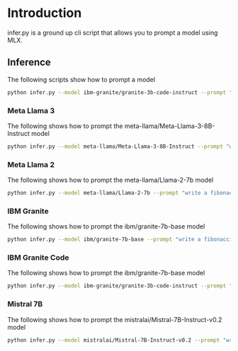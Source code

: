# Introduction
infer.py is a ground up cli script that allows you to prompt a model using MLX.

## Inference
The following scripts show how to prompt a model

```bash
python infer.py --model ibm-granite/granite-3b-code-instruct --prompt "write a fibonacci function in python"
```

### Meta Llama 3
The following shows how to prompt the meta-llama/Meta-Llama-3-8B-Instruct model

```bash
python infer.py --model meta-llama/Meta-Llama-3-8B-Instruct --prompt "write a fibonacci function in python"
```

### Meta Llama 2
The following shows how to prompt the meta-llama/Llama-2-7b model

```bash
python infer.py --model meta-llama/Llama-2-7b --prompt "write a fibonacci function in python"
```

### IBM Granite
The following shows how to prompt the ibm/granite-7b-base model

```bash
python infer.py --model ibm/granite-7b-base --prompt "write a fibonacci function in python"
```

### IBM Granite Code
The following shows how to prompt the ibm/granite-7b-base model

```bash
python infer.py --model ibm-granite/granite-3b-code-instruct --prompt "write a fibonacci function in python"
```

### Mistral 7B
The following shows how to prompt the mistralai/Mistral-7B-Instruct-v0.2 model

```bash
python infer.py --model mistralai/Mistral-7B-Instruct-v0.2 --prompt "write a fibonacci function in python"
```